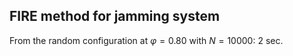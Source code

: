 ## FIRE method for jamming system
From the random configuration at $\varphi=0.80$ with $N=10000$:  $2$ sec.
